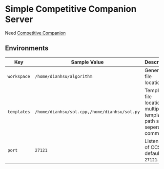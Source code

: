 # Simple Competitive Companion Server

Need [Competitive Companion](https://github.com/jmerle/competitive-companion)

## Environments

| Key         | Sample Value                                 | Description                                                              |
| ----------- | -------------------------------------------- | ------------------------------------------------------------------------ |
| `workspace` | `/home/dianhsu/algorithm`                    | Generate file location.                                                  |
| `templates` | `/home/dianhsu/sol.cpp,/home/dianhsu/sol.py` | Template file location, multiple template path should seperate by comma. |
| `port`      | `27121`                                      | Listen port of CCS, default is `27121`.                                  |